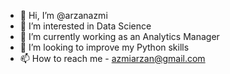 - 👋 Hi, I’m @arzanazmi
- 👀 I’m interested in Data Science
- 🌱 I’m currently working as an Analytics Manager
- 💞️ I’m looking to improve my Python skills 
- 📫 How to reach me - azmiarzan@gmail.com

<!---
arzanazmi/arzanazmi is a ✨ special ✨ repository because its `README.md` (this file) appears on your GitHub profile.
You can click the Preview link to take a look at your changes.
--->
